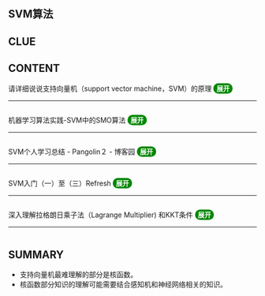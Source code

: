 ## SVM算法
## CLUE
## CONTENT
  请详细说说支持向量机（support vector machine，SVM）的原理
  <button onclick="javascript:var height=(window.innerHeight-98)+'px';var a=document.getElementsByTagName('iframe')[0];if(a.style.height=='0px'){a.style.height=height;this.innerText='隐藏';}else{a.style.height='0px';this.innerText='展开';}window.scrollTo(0,this.offsetTop)" style="background:#080;color:#fff;font-weight:bold;border-radius:10px;border:none;cursor:pointer;outline:none;overflow:auto">展开</button><hr>
  <iframe src="https://www.julyedu.com/question/big/kp_id/23/ques_id/919" frameborder="0" width=100% allowfullscreen style="height:0px"></iframe>

  机器学习算法实践-SVM中的SMO算法
  <button onclick="javascript:var height=(window.innerHeight-98)+'px';var a=document.getElementsByTagName('iframe')[1];if(a.style.height=='0px'){a.style.height=height;this.innerText='隐藏';}else{a.style.height='0px';this.innerText='展开';}window.scrollTo(0,this.offsetTop)" style="background:#080;color:#fff;font-weight:bold;border-radius:10px;border:none;cursor:pointer;outline:none;overflow:auto">展开</button><hr>
  <iframe src="https://zhuanlan.zhihu.com/p/29212107" frameborder="0" width=100% allowfullscreen style="height:0px"></iframe>

  SVM个人学习总结 - Pangolin２ - 博客园
  <button onclick="javascript:var height=(window.innerHeight-98)+'px';var a=document.getElementsByTagName('iframe')[2];if(a.style.height=='0px'){a.style.height=height;this.innerText='隐藏';}else{a.style.height='0px';this.innerText='展开';}window.scrollTo(0,this.offsetTop)" style="background:#080;color:#fff;font-weight:bold;border-radius:10px;border:none;cursor:pointer;outline:none;overflow:auto">展开</button><hr>
  <iframe src="https://www.cnblogs.com/HZL2017/p/9237231.html" frameborder="0" width=100% allowfullscreen style="height:0px"></iframe>

  SVM入门（一）至（三）Refresh
  <button onclick="javascript:var height=(window.innerHeight-98)+'px';var a=document.getElementsByTagName('iframe')[3];if(a.style.height=='0px'){a.style.height=height;this.innerText='隐藏';}else{a.style.height='0px';this.innerText='展开';}window.scrollTo(0,this.offsetTop)" style="background:#080;color:#fff;font-weight:bold;border-radius:10px;border:none;cursor:pointer;outline:none;overflow:auto">展开</button><hr>
  <iframe src="http://www.blogjava.net/zhenandaci/archive/2009/02/13/254519.html" frameborder="0" width=100% allowfullscreen style="height:0px"></iframe>

  深入理解拉格朗日乘子法（Lagrange Multiplier) 和KKT条件
  <button onclick="javascript:var height=(window.innerHeight-98)+'px';var a=document.getElementsByTagName('iframe')[4];if(a.style.height=='0px'){a.style.height=height;this.innerText='隐藏';}else{a.style.height='0px';this.innerText='展开';}window.scrollTo(0,this.offsetTop)" style="background:#080;color:#fff;font-weight:bold;border-radius:10px;border:none;cursor:pointer;outline:none;overflow:auto">展开</button><hr>
  <iframe src="https://blog.csdn.net/xianlingmao/article/details/7919597" frameborder="0" width=100% allowfullscreen style="height:0px"></iframe>

## SUMMARY
- 支持向量机最难理解的部分是核函数。
- 核函数部分知识的理解可能需要结合感知机和神经网络相关的知识。
